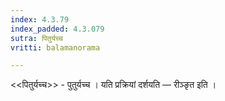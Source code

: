 ```yaml
---
index: 4.3.79
index_padded: 4.3.079
sutra: पितुर्यच्च
vritti: balamanorama

---
```

<<पितुर्यच्च>> - पुतुर्यच्च । यति प्रक्रियां दर्शयति — रीञ्ङृत इति । 